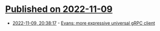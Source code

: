 # [Published on 2022-11-09](index.md)

* [2022-11-09, 20:38:17](https://lobste.rs/s/h3s03c/evans_more_expressive_universal_grpc) - [Evans: more expressive universal gRPC client](https://github.com/ktr0731/evans)
